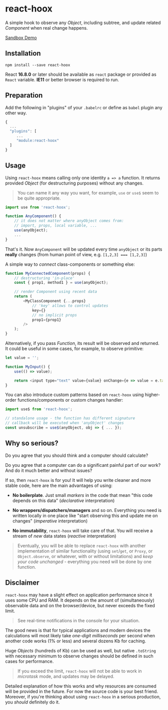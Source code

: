 # react-hoox

A simple hook to observe any *Object*, including subtree, and update related *Component* when real change happens.

[Sandbox Demo](https://codesandbox.io/s/b55w2)


## Installation

```
npm install --save react-hoox
```

React **16.8.0** or later should be available as `react` package or provided as `React` variable.
**IE11** or better browser is required to run.


## Preparation

Add the following in "plugins" of your `.babelrc` or define as `babel` plugin any other way.

```js
{
  ...
  "plugins": [
     ...
     "module:react-hoox"
  ]
}
```


## Usage

Using `react-hoox` means calling only one identity `a => a` function. It returns provided *Object* (for destructuring purposes) without any changes.
> You can name it any way you want, for example, `use` or `use$` seem to be quite appropriate.

```js
import use from 'react-hoox';

function AnyComponent() {
    // it does not matter where anyObject comes from:
    // import, props, local variable, ...
    use(anyObject);
    ...
}
```

That's it. Now `AnyComponent` will be updated every time `anyObject` or its parts **really** changes (from human point of view, e.g. `[1,2,3] === [1,2,3]`)

A simple way to *connect* class-components or something else:

```js
function MyConnectedComponent(props) {
    // destructuring 'in-place'
    const { prop1, method1 } = use(anyObject);

    // render Component using recent data
    return (
        <MyClassComponent {...props}
            // 'key' allows to control updates
            key={}
            // no implicit props
            prop1={prop1}
        />
    );
}
```

Alternatively, if you pass *Function*, its result will be observed and returned.
It could be useful in some cases, for example, to observe primitive:

```js
let value = '';

function MyInput() {
    use(() => value);

    return <input type="text" value={value} onChange={e => value = e.target.value} />
}
```

You can also introduce custom patterns based on `react-hoox` using higher-order functions/components or custom changes handler:

```js
import use$ from 'react-hoox';

// standalone usage - the function has different signature
// callback will be executed when 'anyObject' changes
const unsubscribe = use$(anyObject, obj => { ... });
```


## Why so serious?

Do you agree that you should think and a computer should calculate?

Do you agree that a computer can do a significant painful part of our work? And do it much better and without issues?

If so, then `react-hoox` is for you! It will help you write cleaner and more stable code, here are the main advantages of using:

+ **No boilerplate**. Just small *markers* in the code that mean "this code depends on this data" (*declarative* interpretation)

+ **No wrappers/dispatchers/managers** and so on. Everything you need is written locally in one place like "start observing this and update me on changes" (*imperative* interpretation)

+ **No immutability**, `react-hoox` will take care of that. You will receive a stream of *new* data states (*reactive* interpretation)

> Eventually, you will be able to replace `react-hoox` with another implementation of similar functionality (using `set`/`get`, or `Proxy`, or `Object.observe`, or whatever, with or without limitations) and *keep your code unchanged* - everything you need will be done by one function.


## Disclaimer

`react-hoox` may have a slight effect on application performance since it uses some CPU and RAM.
It depends on the amount of (simultaneously) observable data and on the browser/device, but never exceeds the fixed limit.
> See real-time notifications in the console for your situation.

The good news is that for typical applications and modern devices the calculations will most likely take *one-digit milliseconds* per second when another code works (1% or less) and several dozens Kb for caching.

Huge *Objects* (hundreds of Kb) can be used as well, but native `.toString` with necessary minimum to observe changes should be defined in such cases for performance.
>  If you exceed the limit, `react-hoox` will not be able to work in *microtask* mode, and updates may be delayed.

Detailed explanation of how this works and why resources are consumed will be provided in the future. For now the source code is your best friend.
Moreover, if you're thinking about using `react-hoox` in a serious production, you *should* definitely do it. 
